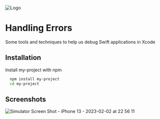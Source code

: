 

![Logo](https://dev-to-uploads.s3.amazonaws.com/uploads/articles/th5xamgrr6se0x5ro4g6.png)


# Handling Errors

Some tools and techniques to help us debug Swift applications in Xcode
## Installation

Install my-project with npm

```bash
  npm install my-project
  cd my-project
```
    
## Screenshots
![Simulator Screen Shot - iPhone 13 - 2023-02-02 at 22 56 11](https://user-images.githubusercontent.com/123213674/216427240-e5b95b1c-3a15-47ce-a56b-22add36b6106.png)



